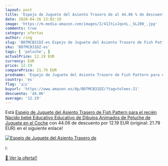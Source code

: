 ```yaml
---
layout: post
title: 'Espejo de Juguete del Asiento Trasero de al 44.06 % de descuento'
date: 2020-04-26 13:02:19
image: 'https://m.media-amazon.com/images/I/41ItLxJqxnL._SL200_.jpg'
comments: true
category: ofertas
author: ring
slug: 'B07MCB31DZ-es Espejo de Juguete del Asiento Trasero de Fish Pattern para...'
sku: 'B07MCB31DZ-es'
tags: [ 'peluche', ]
actualPrice: 12.19 EUR
currency: EUR
price: 12.19
comparePrice: 21.79 EUR
prodname: 'Espejo de Juguete del Asiento Trasero de Fish Pattern para el recién Nacido bebé Educativo Educativo de Dibujos Animados de Peluche de Juguete en el Coche'
country: 'es'
flag: '🇪🇸'
buyurl: 'https://www.amazon.es/dp/B07MCB31DZ/?tag=tolees-21'
descuento: '44.06'
average: '12.19'
---
```


Está [Espejo de Juguete del Asiento Trasero de Fish Pattern para el recién Nacido bebé Educativo Educativo de Dibujos Animados de Peluche de Juguete en el Coche](https://www.amazon.es/dp/B07MCB31DZ/?tag=tolees-21) con 44.06 de descuento por 12.19 EUR (original: 21.79 EUR) en el siguiente enlace!

[![Espejo de Juguete del Asiento Trasero de](https://m.media-amazon.com/images/I/41ItLxJqxnL._SL200_.jpg)](https://www.amazon.es/dp/B07MCB31DZ/?tag=tolees-21)

ℹ️:


[🛒 Ver la oferta!!](https://www.amazon.es/dp/B07MCB31DZ/?tag=tolees-21)

